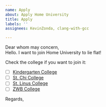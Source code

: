 ```yaml
---
name: Apply
about: Apply Home University
title: Apply
labels: ''
assignees: KevinZonda, clang-with-gcc

---
```


Dear whom may concern,  
Hello. I want to join Home University to lie flat!

Check the college if you want to join it:

- [ ] [Kindergarten College](https://github.com/orgs/HMUniversity/teams/kindergarten-college)
- [ ] [St. Chi College](https://github.com/orgs/HMUniversity/teams/st-chi-college)
- [ ] [St. Linus College](https://github.com/orgs/HMUniversity/teams/st-linus-college)
- [ ] [ZWB College](https://github.com/orgs/HMUniversity/teams/zwb-college)

Regards,  
<YourID>
